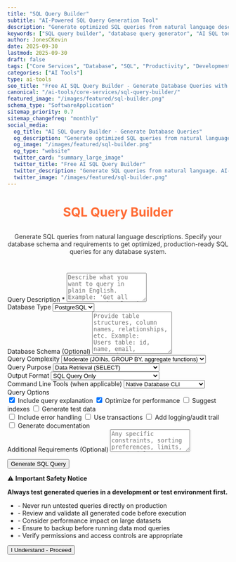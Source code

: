 ```yaml
---
title: "SQL Query Builder"
subtitle: "AI-Powered SQL Query Generation Tool"
description: "Generate optimized SQL queries from natural language descriptions. Create database queries for any SQL system with AI assistance. Free online SQL query builder for developers."
keywords: ["SQL query builder", "database query generator", "AI SQL tool", "SQL generator", "database development", "SQL optimization", "query builder", "SQL assistant", "database tools", "SQL automation"]
author: JonesCKevin
date: 2025-09-30
lastmod: 2025-09-30
draft: false
tags: ["Core Services", "Database", "SQL", "Productivity", "Development", "Query Builder", "AI", "Tools"]
categories: ["AI Tools"]
type: ai-tools
seo_title: "Free AI SQL Query Builder - Generate Database Queries with AI"
canonical: "/ai-tools/core-services/sql-query-builder/"
featured_image: "/images/featured/sql-builder.png"
schema_type: "SoftwareApplication"
sitemap_priority: 0.7
sitemap_changefreq: "monthly"
social_media:
  og_title: "AI SQL Query Builder - Generate Database Queries"
  og_description: "Generate optimized SQL queries from natural language descriptions. Free AI-powered database query builder for developers."
  og_image: "/images/featured/sql-builder.png"
  og_type: "website"
  twitter_card: "summary_large_image"
  twitter_title: "Free AI SQL Query Builder"
  twitter_description: "Generate SQL queries from natural language. AI-powered database query builder for all SQL systems."
  twitter_image: "/images/featured/sql-builder.png"
---
```

<link rel="stylesheet" href="/shared/styles/result-display.css">
<link rel="stylesheet" href="sql-query-builder.css">

<h1 style="text-align: center; margin-bottom: 30px; color: #ff6b35;">SQL Query Builder</h1>
<button class="safety-toggle-btn" id="safetyToggleBtn" onclick="showSafetyNotice()" aria-label="Show safety guidelines" title="Safety Guidelines" style="display: none;">
<span class="caution-triangle">⚠️</span>
</button>
<p style="text-align: center; margin-bottom: 40px; opacity: 0.9;">
                Generate SQL queries from natural language descriptions. Specify your database schema and requirements 
                to get optimized, production-ready SQL queries for any database system.
            </p>

<form id="sqlBuilderForm">
<div class="form-group">
<label for="queryDescription">Query Description *</label>
<textarea id="queryDescription" placeholder="Describe what you want to query in plain English. Example: 'Get all customers who placed orders in the last 30 days with their total order amount'" required="" rows="4"></textarea>
</div>

<div class="form-group">
<label for="databaseType">Database Type</label>
<select id="databaseType">
<option value="mysql">MySQL</option>
<option value="postgresql" selected="">PostgreSQL</option>
<option value="sqlite">SQLite</option>
<option value="sqlserver">SQL Server</option>
<option value="oracle">Oracle</option>
<option value="mongodb">MongoDB</option>
</select>
</div>

<div class="form-group">
<label for="schemaInfo">Database Schema (Optional)</label>
<textarea id="schemaInfo" placeholder="Provide table structures, column names, relationships, etc. Example:
Users table: id, name, email, created_at
Orders table: id, user_id, total, order_date
Products table: id, name, price, category_id" rows="6"></textarea>
</div>

<div class="form-group">
<label for="queryComplexity">Query Complexity</label>
<select id="queryComplexity">
<option value="simple">Simple (Basic SELECT, WHERE)</option>
<option value="moderate" selected="">Moderate (JOINs, GROUP BY, aggregate functions)</option>
<option value="advanced">Advanced (Subqueries, CTEs, window functions)</option>
</select>
</div>

<div class="form-group">
<label for="queryPurpose">Query Purpose</label>
<select id="queryPurpose">
<option value="select" selected="">Data Retrieval (SELECT)</option>
<option value="insert">Data Insertion (INSERT)</option>
<option value="update">Data Update (UPDATE)</option>
<option value="delete">Data Deletion (DELETE)</option>
<option value="ddl">Schema Definition (CREATE/ALTER)</option>
<option value="migration">Database Migration</option>
<option value="backup">Backup/Export Scripts</option>
<option value="maintenance">Database Maintenance</option>
</select>
</div>

<div class="form-group">
<label for="outputFormat">Output Format</label>
<select id="outputFormat">
<option value="sql-only" selected="">SQL Query Only</option>
<option value="sql-with-cli">SQL + Command Line Examples</option>
<option value="script-bash">Bash Script</option>
<option value="script-powershell">PowerShell Script</option>
<option value="script-python">Python Script (with libraries)</option>
<option value="script-nodejs">Node.js Script</option>
<option value="docker-compose">Docker Compose with Database</option>
<option value="orm-examples">ORM Examples (Multiple frameworks)</option>
</select>
</div>

<div class="form-group">
<label for="cliTools">Command Line Tools (when applicable)</label>
<select id="cliTools">
<option value="native" selected="">Native Database CLI</option>
<option value="mysql-client">MySQL Client (mysql)</option>
<option value="psql">PostgreSQL Client (psql)</option>
<option value="sqlite3">SQLite3 CLI</option>
<option value="sqlcmd">SQL Server Client (sqlcmd)</option>
<option value="mongosh">MongoDB Shell (mongosh)</option>
<option value="dbeaver">DBeaver CLI</option>
<option value="usql">Universal SQL CLI (usql)</option>
</select>
</div>

<div class="form-group">
<label>Query Options</label>
<div class="options-two-column">
<div class="options-column">
<label class="checkbox-block"><input id="includeExplanation" type="checkbox" checked/> Include
                                query explanation</label>
<label class="checkbox-block"><input id="optimizePerformance" type="checkbox" checked/> Optimize
                                for performance</label>
<label class="checkbox-block"><input id="includeIndexSuggestions" type="checkbox"/> Suggest
                                indexes</label>
<label class="checkbox-block"><input id="generateTestData" type="checkbox"/> Generate test
                                data</label>
</div>
<div class="options-column">
<label class="checkbox-block"><input id="includeErrorHandling" type="checkbox"/> Include
                                error handling</label>
<label class="checkbox-block"><input id="includeTransactions" type="checkbox"/> Use
                                transactions</label>
<label class="checkbox-block"><input id="includeLogging" type="checkbox"/> Add logging/audit
                                trail</label>
<label class="checkbox-block"><input id="includeDocumentation" type="checkbox"/> Generate
                                documentation</label>
</div>
</div>
</div>

<div class="form-group">
<label for="additionalRequirements">Additional Requirements (Optional)</label>
<textarea id="additionalRequirements" placeholder="Any specific constraints, sorting preferences, limits, or special conditions..." rows="3"></textarea>
</div>

<button type="button" class="btn-primary" onclick="generateSQLQuery(event)">Generate SQL Query</button>
</form>

<div class="loading" id="loadingDiv" style="display: none;">
                Generating SQL query...
            </div>

<div id="errorDiv" style="display: none;"></div>

<div id="resultDiv" style="display: none;">
<h3 style="color: #ff6b35; margin-bottom: 20px;">💾 Generated SQL Query</h3>
<div id="resultContent"></div>
<div class="result-actions" id="downloadButtons">
<button class="btn-copy" onclick="copyResult(event)">📋 Copy Query</button>
<button class="btn-download" onclick="downloadResult('sql')">🗄️ SQL File</button>
<button class="btn-download" onclick="downloadResult('script')" id="scriptDownloadBtn" style="display: none;">📜 Script</button>
<button class="btn-download" onclick="downloadResult('docker')" id="dockerDownloadBtn" style="display: none;">🐳 Docker</button>
<button class="btn-download" onclick="downloadResult('markdown')">📄 Markdown</button>
<button class="btn-primary" onclick="generateVariation()" style="width: auto; padding: 10px 20px;">🔄 Alternative</button>
</div>
</div>



<!-- Safety Notice Popup Overlay -->
<div class="safety-overlay" id="safetyOverlay">
<div class="safety-popup" id="safetyPopup">
<div class="popup-header">
<div class="popup-title">
<span class="warning-icon">⚠️</span>
<strong>Important Safety Notice</strong>
</div>
</div>
<div class="popup-content">
<p><strong>Always test generated queries in a development or test environment first.</strong></p>
<ul>
<li>- Never run untested queries directly on production</li>
<li>- Review and validate all generated code before execution</li>
<li>- Consider performance impact on large datasets</li>
<li>- Ensure to backup before running data mod queries</li>
<li>- Verify permissions and access controls are appropriate</li>
</ul>
<div class="popup-actions">
<button class="btn-acknowledge" onclick="dismissSafetyNotice()">I Understand - Proceed</button>
</div>
</div>
</div>
</div>

<!-- Shared components already loaded in head.html -->
<script src="sql-query-builder.js"></script>